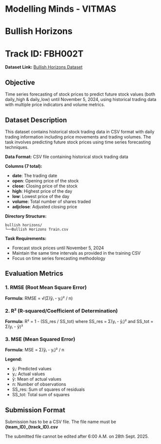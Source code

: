 # Modelling Minds - VITMAS
# Bullish Horizons
# Track ID: FBH002T
**Dataset Link:** [Bullish Horizons Dataset](https://kaggle.com/datasets/f34b4815c62e18714dad96c0ccdf6426751bd5a821736bc2b3d0eb70454e23f8)
## Objective
Time series forecasting of stock prices to predict future stock values (both daily_high & daily_low) until November 5, 2024, using historical trading data with multiple price indicators and volume metrics.

## Dataset Description
This dataset contains historical stock trading data in CSV format with daily trading information including price movements and trading volumes. The task involves predicting future stock prices using time series forecasting techniques.

**Data Format:** CSV file containing historical stock trading data

**Columns (7 total):**
- **date**: The trading date
- **open**: Opening price of the stock
- **close**: Closing price of the stock  
- **high**: Highest price of the day
- **low**: Lowest price of the day
- **volume**: Total number of shares traded
- **adjclose**: Adjusted closing price

**Directory Structure:**
```
bullish horizons/
└──Bullish Horizons Train.csv
```

**Task Requirements:**
- Forecast stock prices until November 5, 2024
- Maintain the same time intervals as provided in the training CSV
- Focus on time series forecasting methodology

## Evaluation Metrics

### 1. RMSE (Root Mean Square Error)
**Formula:** RMSE = √(Σ(ŷᵢ - yᵢ)² / n)
### 2. R² (R-squared/Coefficient of Determination)
**Formula:** R² = 1 - (SS_res / SS_tot)
where SS_res = Σ(yᵢ - ŷᵢ)² and SS_tot = Σ(yᵢ - ȳ)²
### 3. MSE (Mean Squared Error)  
**Formula:** MSE = Σ(ŷᵢ - yᵢ)² / n

**Legend:**
- ŷᵢ: Predicted values
- yᵢ: Actual values
- ȳ: Mean of actual values
- n: Number of observations
- SS_res: Sum of squares of residuals
- SS_tot: Total sum of squares

## Submission Format
Submission has to be a CSV file. The file name must be **{team_ID}_{track_ID}.csv** 

The submitted file cannot be edited after 6:00 A.M. on 28th Sept. 2025.
